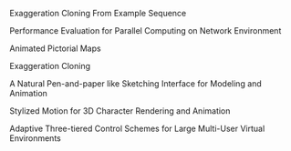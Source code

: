 Exaggeration Cloning From Example Sequence

Performance Evaluation for Parallel Computing on Network Environment

Animated Pictorial Maps

Exaggeration Cloning

A Natural Pen-and-paper like Sketching Interface for Modeling and Animation

Stylized Motion for 3D Character Rendering and Animation

Adaptive Three-tiered Control Schemes for Large Multi-User Virtual Environments